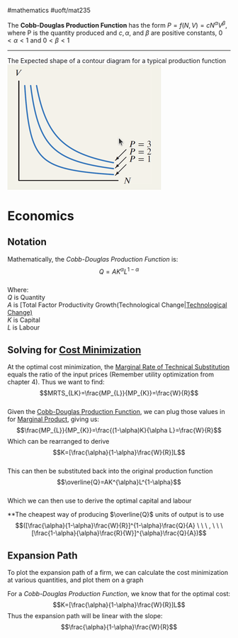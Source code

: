 #mathematics #uoft/mat235 

The **Cobb-Douglas Production Function** has the form $P=f(N, V)=cN^{\alpha}V^\beta$, where P is the quantity produced and $c,\alpha$, and $\beta$ are positive constants, $0 < \alpha < 1$ and $0 < \beta < 1$

---

The Expected shape of a contour diagram for a typical production function  
	![Pasted image 20231016225354](Images/Pasted%20image%2020231016225354.png)

# Economics
## Notation
Mathematically, the *Cobb-Douglas Production Function* is:  
$$Q=AK^{\alpha}L^{1-\alpha} $$  
	Where:  
	$Q$ is Quantity  
	$A$ is [Total Factor Productivity Growth(Technological Change|[Technological Change)](../../Econ/ECO200%20Notes/Total%20Factor%20Productivity%20Growth(Technological%20Change)]].md)  
	$K$ is Capital  
	$L$ is Labour

## Solving for [Cost Minimization](../../Econ/ECO200%20Notes/Cost%20Minimization.md)
At the optimal cost minimization, the [Marginal Rate of Technical Substitution](../../Econ/ECO200%20Notes/Marginal%20Rate%20of%20Technical%20Substitution.md) equals the ratio of the input prices (Remember utility optimization from chapter 4). Thus we want to find: $$MRTS_{LK}=\frac{MP_{L}}{MP_{K}}=\frac{W}{R}$$  
Given the [Cobb-Douglas Production Function](.md), we can plug those values in for [Marginal Product](../../Econ/ECO200%20Notes/Marginal%20Product.md), giving us: $$\frac{MP_{L}}{MP_{K}}=\frac{(1-\alpha)K}{\alpha L}=\frac{W}{R}$$Which can be rearranged to derive$$K=[\frac{\alpha}{1-\alpha}\frac{W}{R}]L$$  
This can then be substituted back into the original production function $$\overline{Q}=AK^{\alpha}L^{1-\alpha}$$  
Which we can then use to derive the optimal capital and labour

**The cheapest way of producing $\overline{Q}$ units of output is to use $$([\frac{\alpha}{1-\alpha}\frac{W}{R}]^{1-\alpha}\frac{Q}{A} \ \ \ , \ \ \ [\frac{1-\alpha}{\alpha}\frac{R}{W}]^{\alpha}\frac{Q}{A})$$

## Expansion Path
To plot the expansion path of a firm, we can calculate the cost minimization at various quantities, and plot them on a graph

For a *Cobb-Douglas Production Function*, we know that for the optimal cost: $$K=[\frac{\alpha}{1-\alpha}\frac{W}{R}]L$$Thus the expansion path will be linear with the slope: $$\frac{\alpha}{1-\alpha}\frac{W}{R}$$